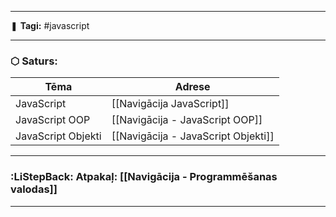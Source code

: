 ___

❚ **Tagi:** #javascript 

---
### ⬡ Saturs:

| Tēma               | Adrese                              |
| ------------------ | ----------------------------------- |
| JavaScript         | [[Navigācija JavaScript]]           |
| JavaScript OOP     | [[Navigācija - JavaScript OOP]]     |
| JavaScript Objekti | [[Navigācija - JavaScript Objekti]] |

---
### :LiStepBack: Atpakaļ: [[Navigācija - Programmēšanas valodas]]

___